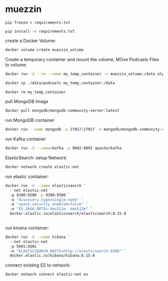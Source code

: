 # muezzin

`
pip freeze > requirements.txt
`

`
pip install -r requirements.txt
`

create a Docker Volume:
```bash
docker volume create muezzin_volume
```

Create a temporary container and mount the volume, MOve Podcasts Files to volume:

```bash
docker run -d --rm --name my_temp_container -v muezzin_volume:/data alpine tail -f /dev/null

docker cp ./data/podcasts my_temp_container:/data
```
```bash
docker rm my_temp_container
```

pull MongoDB Image
```bash
docker pull mongodb/mongodb-community-server:latest
```

run MongoDB container
```bash
docker run --name mongodb -p 27017:27017 -d mongodb/mongodb-community-server:latest
```

run Kafka container
```bash
docker run -d --name=kafka -p 9092:9092 apache/kafka
```

ElasticSearch:
setup Network:
```bash
docker network create elastic-net
```
run elastic container:
```bash
docker run -d --name elasticsearch `
  --net elastic-net `
  -p 9200:9200 -p 9300:9300 `
  -e "discovery.type=single-node" `
  -e "xpack.security.enabled=false" `
  -e "ES_JAVA_OPTS=-Xms512m -Xmx512m" `
  docker.elastic.co/elasticsearch/elasticsearch:8.15.0
  
```
run kinana container:
```bash
docker run -d --name kibana `
  --net elastic-net `
  -p 5601:5601 `
  -e "ELASTICSEARCH_HOSTS=http://elasticsearch:9200" `
  docker.elastic.co/kibana/kibana:8.15.0
```

connect existing ES to network:
```bash
docker network connect elastic-net es
```

[//]: # (    docker exec -it elasticsearch /usr/share/elasticsearch/bin/elasticsearch-create-enrollment-token -s node)